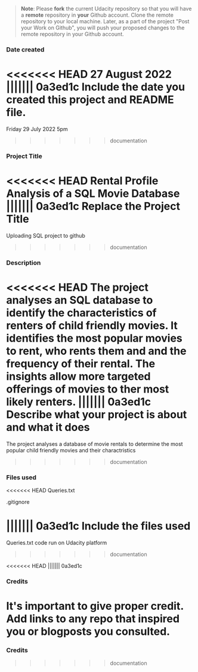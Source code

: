>**Note**: Please **fork** the current Udacity repository so that you will have a **remote** repository in **your** Github account. Clone the remote repository to your local machine. Later, as a part of the project "Post your Work on Github", you will push your proposed changes to the remote repository in your Github account.

### Date created
<<<<<<< HEAD
27 August 2022
||||||| 0a3ed1c
Include the date you created this project and README file.
=======
Friday 29 July 2022 5pm
>>>>>>> documentation

### Project Title
<<<<<<< HEAD
Rental Profile Analysis of a SQL Movie Database
||||||| 0a3ed1c
Replace the Project Title
=======
Uploading SQL project to github 
>>>>>>> documentation

### Description
<<<<<<< HEAD
The project analyses an SQL database to identify the characteristics of renters of child friendly movies. It identifies the most popular movies to rent, who rents them and and the frequency of their rental. The insights allow more targeted offerings of movies to ther most likely renters.
||||||| 0a3ed1c
Describe what your project is about and what it does
=======
The project analyses a database of movie rentals to determine the most popular child friendly movies and their charactristics
>>>>>>> documentation

### Files used
<<<<<<< HEAD
Queries.txt

.gitignore

||||||| 0a3ed1c
Include the files used
=======
Queries.txt code  run on Udacity platform
>>>>>>> documentation

<<<<<<< HEAD
||||||| 0a3ed1c
### Credits
It's important to give proper credit. Add links to any repo that inspired you or blogposts you consulted.
=======
### Credits

>>>>>>> documentation

